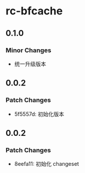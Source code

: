 # rc-bfcache

## 0.1.0

### Minor Changes

- 统一升级版本

## 0.0.2

### Patch Changes

- 5f5557d: 初始化版本

## 0.0.2

### Patch Changes

- 8eefa11: 初始化 changeset
